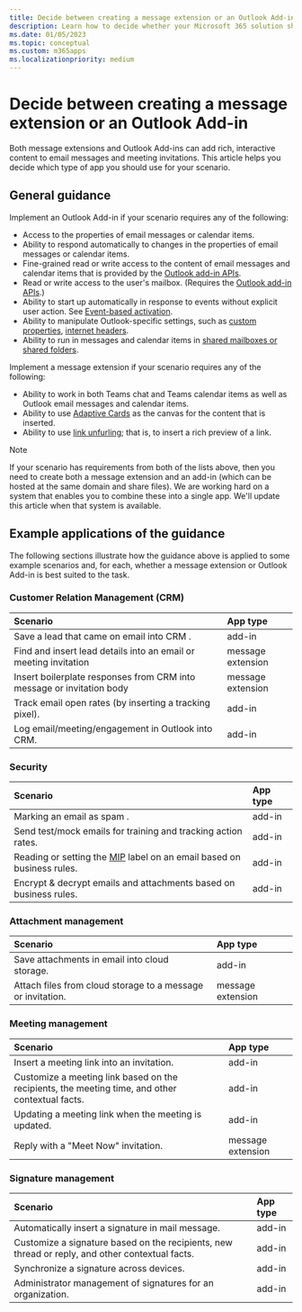 ```yaml
---
title: Decide between creating a message extension or an Outlook Add-in
description: Learn how to decide whether your Microsoft 365 solution should be message extension or an Outlook Add-in.
ms.date: 01/05/2023
ms.topic: conceptual
ms.custom: m365apps
ms.localizationpriority: medium
---
```

# Decide between creating a message extension or an Outlook Add-in

Both message extensions and Outlook Add-ins can add rich, interactive content to email messages and meeting invitations. This article helps you decide which type of app you should use for your scenario.

## General guidance

Implement an Outlook Add-in if your scenario requires any of the following:

- Access to the properties of email messages or calendar items.
- Ability to respond automatically to changes in the properties of email messages or calendar items.
- Fine-grained read or write access to the content of email messages and calendar items that is provided by the [Outlook add-in APIs](/office/dev/add-ins/outlook/apis.md).
- Read or write access to the user's mailbox. (Requires the [Outlook add-in APIs](/office/dev/add-ins/outlook/apis.md).)
- Ability to start up automatically in response to events without explicit user action. See [Event-based activation](/office/dev/add-ins/outlook/autolaunch.md).
- Ability to manipulate Outlook-specific settings, such as [custom properties](/office/dev/add-ins/outlook/metadata-for-an-outlook-add-in.md), [internet headers](/office/dev/add-ins/outlook/internet-headers.md).
- Ability to run in messages and calendar items in [shared mailboxes or shared folders](/office/dev/add-ins/outlook/delegate-access.md).

Implement a message extension if your scenario requires any of the following:

- Ability to work in both Teams chat and Teams calendar items as well as Outlook email messages and calendar items.
- Ability to use [Adaptive Cards](../task-modules-and-cards/cards/design-effective-cards.md) as the canvas for the content that is inserted.
- Ability to use [link unfurling](../messaging-extensions/how-to/link-unfurling.md); that is, to insert a rich preview of a link.

> [!NOTE]
> If your scenario has requirements from both of the lists above, then you need to create both a message extension and an add-in (which can be hosted at the same domain and share files). We are working hard on a system that enables you to combine these into a single app. We'll update this article when that system is available.

## Example applications of the guidance

The following sections illustrate how the guidance above is applied to some example scenarios and, for each, whether a message extension or Outlook Add-in is best suited to the task.

### Customer Relation Management (CRM) 

| Scenario | App type |
|:--|:--|
| Save a lead that came on email into CRM .| add-in |
| Find and insert lead details into an email or meeting invitation | message extension |
| Insert boilerplate responses from CRM into message or invitation body | message extension |
| Track email open rates (by inserting a tracking pixel). | add-in |
| Log email/meeting/engagement in Outlook into CRM. | add-in |

### Security

| Scenario | App type |
|:--|:--|
| Marking an email as spam .| add-in |
| Send test/mock emails for training and tracking action rates. | add-in |
| Reading or setting the [MIP](https://techcommunity.microsoft.com/t5/security-compliance-and-identity/announcing-new-microsoft-information-protection-capabilities-to/ba-p/1999692) label on an email based on business rules. | add-in |
| Encrypt & decrypt emails and attachments based on business rules. | add-in |

### Attachment management

| Scenario | App type |
|:--|:--|
| Save attachments in email into cloud storage. | add-in |
| Attach files from cloud storage to a message or invitation. | message extension |

### Meeting management

| Scenario | App type |
|:--|:--|
| Insert a meeting link into an invitation. | add-in |
| Customize a meeting link based on the recipients, the meeting time, and other contextual facts. | add-in |
| Updating a meeting link when the meeting is updated. | add-in |
| Reply with a "Meet Now" invitation. | message extension |

### Signature management

| Scenario | App type |
|:--|:--|
| Automatically insert a signature in mail message. | add-in |
| Customize a signature based on the recipients, new thread or reply, and other contextual facts. | add-in |
| Synchronize a signature across devices. | add-in |
| Administrator management of signatures for an organization. | add-in |
